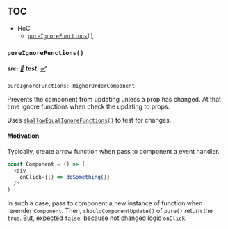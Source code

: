 TOC
---

- HoC
    - [`pureIgnoreFunctions()`](#pureIgnoreFunctions)


### `pureIgnoreFunctions()`

##### src: [:memo:](src/pureIgnoreFunctions.js) test: [:white_check_mark:](src/__tests__/pureIgnoreFunctions.test.js)

```javascript
pureIgnoreFunctions: HigherOrderComponent
```

Prevents the component from updating unless a prop has changed.
At that time ignore functions when check the updating to props.

Uses [`shallowEqualIgnoreFunctions()`](src/helpers/shallowEqualIgnoreFunction.js) to test for changes.

#### Motivation

Typically, create arrow function when pass to component a event handler.

```javascript
const Component = () => (
  <div
    onClick={() => doSomething()}
  />
)
```

In such a case, pass to component a new instance of function when rerender `Component`.
Then, `shouldComponentUpdate()` of `pure()` return the `true`.
But, expected `false`, because not changed logic `onClick`.
